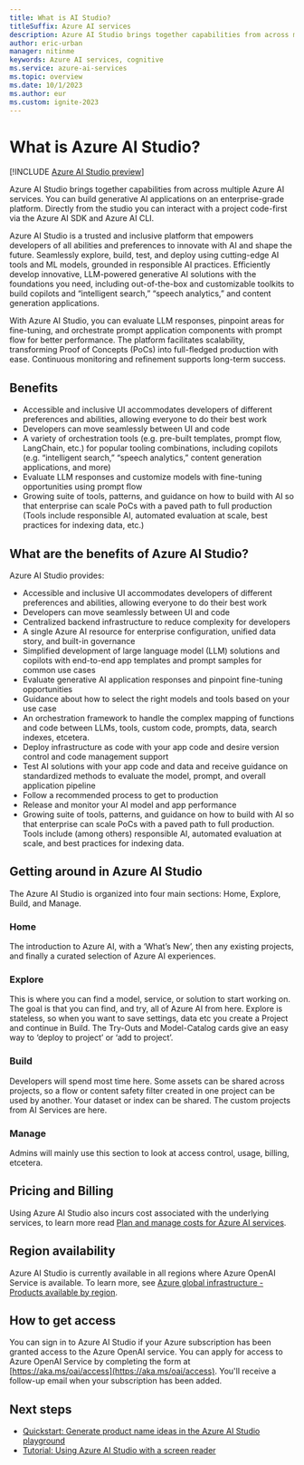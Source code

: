 ```yaml
---
title: What is AI Studio?
titleSuffix: Azure AI services
description: Azure AI Studio brings together capabilities from across multiple Azure AI services. You can build generative AI applications on an enterprise-grade platform.
author: eric-urban
manager: nitinme
keywords: Azure AI services, cognitive
ms.service: azure-ai-services
ms.topic: overview
ms.date: 10/1/2023
ms.author: eur
ms.custom: ignite-2023
---
```


# What is Azure AI Studio?

[!INCLUDE [Azure AI Studio preview](../includes/preview-ai-studio.md)]

Azure AI Studio brings together capabilities from across multiple Azure AI services. You can build generative AI applications on an enterprise-grade platform. Directly from the studio you can interact with a project code-first via the Azure AI SDK and Azure AI CLI. 

Azure AI Studio is a trusted and inclusive platform that empowers developers of all abilities and preferences to innovate with AI and shape the future. Seamlessly explore, build, test, and deploy using cutting-edge AI tools and ML models, grounded in responsible AI practices. Efficiently develop innovative, LLM-powered generative AI solutions with the foundations you need, including out-of-the-box and customizable toolkits to build copilots and “intelligent search,” “speech analytics,” and content generation applications. 

With Azure AI Studio, you can evaluate LLM responses, pinpoint areas for fine-tuning, and orchestrate prompt application components with prompt flow for better performance. The platform facilitates scalability, transforming Proof of Concepts (PoCs) into full-fledged production with ease. Continuous monitoring and refinement supports long-term success.  

## Benefits

- Accessible and inclusive UI accommodates developers of different preferences and abilities, allowing everyone to do their best work 
- Developers can move seamlessly between UI and code 
- A variety of orchestration tools (e.g. pre-built templates, prompt flow, LangChain, etc.) for popular tooling combinations, including copilots (e.g. “intelligent search,” “speech analytics,” content generation applications, and more) 
- Evaluate LLM responses and customize models with fine-tuning opportunities using prompt flow 
- Growing suite of tools, patterns, and guidance on how to build with AI so that enterprise can scale PoCs with a paved path to full production (Tools include responsible AI, automated evaluation at scale, best practices for indexing data, etc.) 

## What are the benefits of Azure AI Studio?

Azure AI Studio provides:
- Accessible and inclusive UI accommodates developers of different preferences and abilities, allowing everyone to do their best work
- Developers can move seamlessly between UI and code 
- Centralized backend infrastructure to reduce complexity for developers
- A single Azure AI resource for enterprise configuration, unified data story, and built-in governance
- Simplified development of large language model (LLM) solutions and copilots with end-to-end app templates and prompt samples for common use cases
- Evaluate generative AI application responses and pinpoint fine-tuning opportunities
- Guidance about how to select the right models and tools based on your use case
- An orchestration framework to handle the complex mapping of functions and code between LLMs, tools, custom code, prompts, data, search indexes, etcetera.   
- Deploy infrastructure as code with your app code and desire version control and code management support 
- Test AI solutions with your app code and data and receive guidance on standardized methods to evaluate the model, prompt, and overall application pipeline 
- Follow a recommended process to get to production  
- Release and monitor your AI model and app performance 
- Growing suite of tools, patterns, and guidance on how to build with AI so that enterprise can scale PoCs with a paved path to full production. Tools include (among others) responsible AI, automated evaluation at scale, and best practices for indexing data.  

## Getting around in Azure AI Studio

The Azure AI Studio is organized into four main sections: Home, Explore, Build, and Manage.

### Home

The introduction to Azure AI, with a ‘What’s New’, then any existing projects, and finally a curated selection of Azure AI experiences. 

### Explore

This is where you can find a model, service, or solution to start working on. The goal is that you can find, and try, all of Azure AI from here. Explore is stateless, so when you want to save settings, data etc you create a Project and continue in Build. The Try-Outs and Model-Catalog cards give an easy way to ‘deploy to project’ or ‘add to project’.

### Build

Developers will spend most time here. Some assets can be shared across projects, so a flow or content safety filter created in one project can be used by another. Your dataset or index can be shared. The custom projects from AI Services are here.

### Manage

Admins will mainly use this section to look at access control, usage, billing, etcetera.

## Pricing and Billing

Using Azure AI Studio also incurs cost associated with the underlying services, to learn more read [Plan and manage costs for Azure AI services](./how-to/costs-plan-manage.md).

## Region availability

Azure AI Studio is currently available in all regions where Azure OpenAI Service is available. To learn more, see [Azure global infrastructure - Products available by region](https://azure.microsoft.com/explore/global-infrastructure/products-by-region/?products=cognitive-services).

## How to get access

You can sign in to Azure AI Studio if your Azure subscription has been granted access to the Azure OpenAI service. You can apply for access to Azure OpenAI Service by completing the form at [https://aka.ms/oai/access](https://aka.ms/oai/access). You'll receive a follow-up email when your subscription has been added.


## Next steps 

- [Quickstart: Generate product name ideas in the Azure AI Studio playground](quickstarts/playground-completions.md)
- [Tutorial: Using Azure AI Studio with a screen reader](tutorials/screen-reader.md)


 

